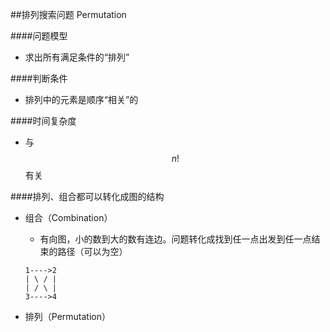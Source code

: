 ##排列搜索问题 Permutation 

####问题模型
- 求出所有满足条件的“排列”

####判断条件
- 排列中的元素是顺序“相关”的

####时间复杂度
- 与 $$n!$$  有关


####排列、组合都可以转化成图的结构
- 组合（Combination）
    - 有向图，小的数到大的数有连边。问题转化成找到任一点出发到任一点结束的路径（可以为空）
    
    ```
    1---->2
    | \ / |
    | / \ |
    3---->4
    ```

- 排列（Permutation）

